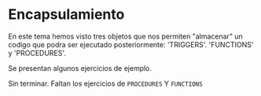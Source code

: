 # Encapsulamiento

En este tema hemos visto tres objetos que nos permiten "almacenar" un codigo que podra ser ejecutado posteriormente: 'TRIGGERS'. 'FUNCTIONS' y 'PROCEDURES'.

Se presentan algunos ejercicios de ejemplo. 

Sin terminar. Faltan los ejercicios de `PROCEDURES` Y `FUNCTIONS`